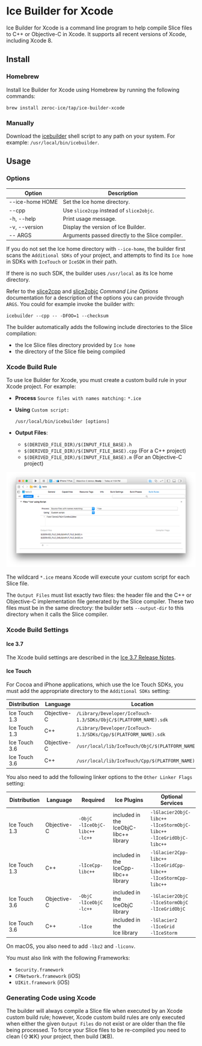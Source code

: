 # Ice Builder for Xcode

Ice Builder for Xcode is a command line program to help compile Slice files to
C++ or Objective-C in Xcode. It supports all recent versions of Xcode, including
Xcode 8.

## Install

### Homebrew

Install Ice Builder for Xcode using Homebrew by running the following commands:
```
brew install zeroc-ice/tap/ice-builder-xcode
```
### Manually

Download the [icebuilder](icebuilder) shell script to any path on your system.
For example: `/usr/local/bin/icebuilder`.

## Usage

### Options

| Option          | Description                                     |
| --------------- | ----------------------------------------------- |
| --ice-home HOME | Set the Ice home directory.                     |
| --cpp           | Use `slice2cpp` instead of `slice2objc`.        |
| -h, --help      | Print usage message.                            |
| -v, --version   | Display the version of Ice Builder.             |
| -- ARGS         | Arguments passed directly to the Slice compiler.|

If you do not set the Ice home directory with `--ice-home`, the builder  first
scans the `Additional SDKs` of your project, and attempts to find its `Ice home`
in SDKs with `IceTouch` or `IceSDK` in their path.

If there is no such SDK, the builder uses `/usr/local` as its Ice home
directory.

Refer to the [slice2cpp][1] and [slice2objc][2] _Command Line Options_
documentation for a description of the options you can provide through `ARGS`.
You could for example invoke the builder with:
```
icebuilder --cpp -- -DFOO=1 --checksum
```

The builder automatically adds the following include directories to the
Slice compilation:
 * the Ice Slice files directory provided by `Ice home`
 * the directory of the Slice file being compiled

### Xcode Build Rule

To use Ice Builder for Xcode, you must create a custom build rule in your
Xcode project. For example:

* __Process__ `Source files with names matching:` `*.ice`
* __Using__ `Custom script:`

    ```
    /usr/local/bin/icebuilder [options]
    ```
* __Output Files__:
    * `$(DERIVED_FILE_DIR)/$(INPUT_FILE_BASE).h`
    * `$(DERIVED_FILE_DIR)/$(INPUT_FILE_BASE).cpp` (For a C++ project)
    * `$(DERIVED_FILE_DIR)/$(INPUT_FILE_BASE).m` (For an Objective-C project)

![Xcode Custom Build Rule](XcodeCustomBuildRule.png)

The wildcard `*.ice` means Xcode will execute your custom script for each Slice
file.

The `Output Files` must list exactly two files: the header file and the
C++ or Objective-C implementation file generated by the Slice compiler.
These two files must be in the same directory: the builder sets `--output-dir`
to this directory when it calls the Slice compiler.

### Xcode Build Settings

#### Ice 3.7
The Xcode build settings are described in the [Ice 3.7 Release Notes][3].

#### Ice Touch

For Cocoa and iPhone applications, which use the Ice Touch SDKs, you must add the
appropriate directory to the `Additional SDKs` setting:

| Distribution  | Language    | Location                                                        |
| ------------- | ----------- | --------------------------------------------------------------- |
| Ice Touch 1.3 | Objective-C | `/Library/Developer/IceTouch-1.3/SDKs/ObjC/$(PLATFORM_NAME).sdk`|
| Ice Touch 1.3 | C++         | `/Library/Developer/IceTouch-1.3/SDKs/Cpp/$(PLATFORM_NAME).sdk` |
| Ice Touch 3.6 | Objective-C | `/usr/local/lib/IceTouch/ObjC/$(PLATFORM_NAME).sdk`             |
| Ice Touch 3.6 | C++         | `/usr/local/lib/IceTouch/Cpp/$(PLATFORM_NAME).sdk`              |

You also need to add the following linker options to the `Other Linker Flags` setting:

| Distribution  | Language    | Required                                 | Ice Plugins                               | Optional Services                                                           |
| ------------  | ----------- | ---------------------------------------- | ----------------------------------------- | --------------------------------------------------------------------------- |
| Ice Touch 1.3 | Objective-C | `-ObjC`<br>`-lIceObjC-libc++`<br>`-lc++` | included in the<br>IceObjC-libc++ library | `-lGlacier2ObjC-libc++`<br>`-lIceStormObjC-libc++`<br>`-lIceGridObjC-libc++`|
| Ice Touch 1.3 | C++         | `-lIceCpp-libc++`                        | included in the<br>IceCpp-libc++ library  | `-lGlacier2Cpp-libc++`<br>`-lIceGridCpp-libc++`<br>`-lIceStormCpp-libc++`   |
| Ice Touch 3.6 | Objective-C | `-ObjC`<br>`-lIceObjC`<br>`-lc++`        | included in the<br>IceObjC library        | `-lGlacier2ObjC`<br>`-lIceStormObjC`<br>`-lIceGridObjC`                     |
| Ice Touch 3.6 | C++         | `-lIce`                                  | included in the<br>Ice library            | `-lGlacier2`<br>`-lIceGrid`<br>`-lIceStorm`                                 |

On macOS, you also need to add `-lbz2` and `-liconv`.

You must also link with the following Frameworks:
* `Security.framework`
* `CFNetwork.framework` (iOS)
* `UIKit.framework` (iOS)

### Generating Code using Xcode

The builder will always compile a Slice file when executed by an Xcode custom
build rule; however, Xcode custom build rules are only executed when either the
given `Output Files` do not exist or are older than the file being processed.
To force your Slice files to be re-compiled you need to clean (⇧⌘K) your
project, then build (⌘B).

[1]: https://doc.zeroc.com/display/Ice/slice2cpp+Command-Line+Options
[2]: https://doc.zeroc.com/display/Ice/slice2objc+Command-Line+Options
[3]: https://doc.zeroc.com/display/Ice37/Using+the+macOS+Binary+Distribution
